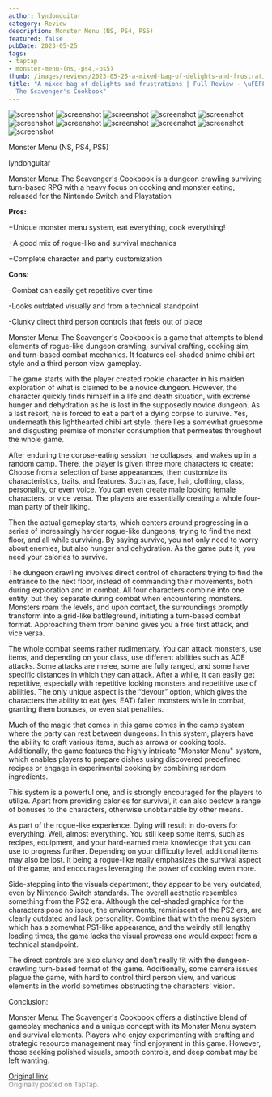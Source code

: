 ```yaml
---
author: lyndonguitar
category: Review
description: Monster Menu (NS, PS4, PS5)
featured: false
pubDate: 2023-05-25
tags:
- taptap
- monster-menu-(ns,-ps4,-ps5)
thumb: /images/reviews/2023-05-25-a-mixed-bag-of-delights-and-frustrations--full-review---monster-menu-the-scavengers-cookb-0.avif
title: "A mixed bag of delights and frustrations | Full Review - \uFEFFMonster Menu:
  The Scavenger's Cookbook"
---
```


<div class="gallery">
  <img src="/images/reviews/2023-05-25-a-mixed-bag-of-delights-and-frustrations--full-review---monster-menu-the-scavengers-cookb-0.avif" alt="screenshot" />
  <img src="/images/reviews/2023-05-25-a-mixed-bag-of-delights-and-frustrations--full-review---monster-menu-the-scavengers-cookb-1.avif" alt="screenshot" />
  <img src="/images/reviews/2023-05-25-a-mixed-bag-of-delights-and-frustrations--full-review---monster-menu-the-scavengers-cookb-2.avif" alt="screenshot" />
  <img src="/images/reviews/2023-05-25-a-mixed-bag-of-delights-and-frustrations--full-review---monster-menu-the-scavengers-cookb-3.avif" alt="screenshot" />
  <img src="/images/reviews/2023-05-25-a-mixed-bag-of-delights-and-frustrations--full-review---monster-menu-the-scavengers-cookb-4.avif" alt="screenshot" />
  <img src="/images/reviews/2023-05-25-a-mixed-bag-of-delights-and-frustrations--full-review---monster-menu-the-scavengers-cookb-5.avif" alt="screenshot" />
  <img src="/images/reviews/2023-05-25-a-mixed-bag-of-delights-and-frustrations--full-review---monster-menu-the-scavengers-cookb-6.avif" alt="screenshot" />
  <img src="/images/reviews/2023-05-25-a-mixed-bag-of-delights-and-frustrations--full-review---monster-menu-the-scavengers-cookb-7.avif" alt="screenshot" />
  <img src="/images/reviews/2023-05-25-a-mixed-bag-of-delights-and-frustrations--full-review---monster-menu-the-scavengers-cookb-8.avif" alt="screenshot" />
  <img src="/images/reviews/2023-05-25-a-mixed-bag-of-delights-and-frustrations--full-review---monster-menu-the-scavengers-cookb-9.avif" alt="screenshot" />
  <img src="/images/reviews/2023-05-25-a-mixed-bag-of-delights-and-frustrations--full-review---monster-menu-the-scavengers-cookb-10.avif" alt="screenshot" />
</div>

Monster Menu (NS, PS4, PS5)

lyndonguitar

Monster Menu: The Scavenger's Cookbook is a dungeon crawling surviving turn-based RPG with a heavy focus on cooking and monster eating, released for the Nintendo Switch and Playstation


**Pros:**


+Unique monster menu system, eat everything, cook everything!

+A good mix of rogue-like and survival mechanics

+Complete character and party customization


**Cons:**


-Combat can easily get repetitive over time

-Looks outdated visually and from a technical standpoint

-Clunky direct third person controls that feels out of place

Monster Menu: The Scavenger's Cookbook is a game that attempts to blend elements of rogue-like dungeon crawling, survival crafting, cooking sim, and turn-based combat mechanics. It features cel-shaded anime chibi art style and a third person view gameplay.

The game starts with the player created rookie character in his maiden exploration of what is claimed to be a novice dungeon. However, the character quickly finds himself in a life and death situation, with extreme hunger and dehydration as he is lost in the supposedly novice dungeon. As a last resort, he is forced to eat a part of a dying corpse to survive. Yes, underneath this lighthearted chibi art style, there lies a somewhat gruesome and disgusting premise of monster consumption that permeates throughout the whole game.

After enduring the corpse-eating session, he collapses, and wakes up in a random camp. There, the player is given three more characters to create: Choose from a selection of base appearances, then customize its characteristics, traits, and features. Such as, face, hair, clothing, class, personality, or even voice. You can even create male looking female characters, or vice versa. The players are essentially creating a whole four-man party of their liking.

Then the actual gameplay starts, which centers around progressing in a series of increasingly harder rogue-like dungeons, trying to find the next floor, and all while surviving. By saying survive, you not only need to worry about enemies, but also hunger and dehydration. As the game puts it, you need your calories to survive.

The dungeon crawling involves direct control of characters trying to find the entrance to the next floor, instead of commanding their movements, both during exploration and in combat. All four characters combine into one entity, but they separate during combat when encountering monsters. Monsters roam the levels, and upon contact, the surroundings promptly transform into a grid-like battleground, initiating a turn-based combat format. Approaching them from behind gives you a free first attack, and vice versa.

The whole combat seems rather rudimentary. You can attack monsters, use items, and depending on your class, use different abilities such as AOE attacks. Some attacks are melee, some are fully ranged, and some have specific distances in which they can attack. After a while, it can easily get repetitive, especially with repetitive looking monsters and repetitive use of abilities. The only unique aspect is the “devour” option, which gives the characters the ability to eat (yes, EAT) fallen monsters while in combat, granting them bonuses, or even stat penalties.

Much of the magic that comes in this game comes in the camp system where the party can rest between dungeons. In this system, players have the ability to craft various items, such as arrows or cooking tools. Additionally, the game features the highly intricate "Monster Menu" system, which enables players to prepare dishes using discovered predefined recipes or engage in experimental cooking by combining random ingredients.

This system is a powerful one, and is strongly encouraged for the players to utilize. Apart from providing calories for survival, it can also bestow a range of bonuses to the characters, otherwise unobtainable by other means.

As part of the rogue-like experience. Dying will result in do-overs for everything. Well, almost everything. You still keep some items, such as recipes, equipment, and your hard-earned meta knowledge that you can use to progress further. Depending on your difficulty level, additional items may also be lost. It being a rogue-like really emphasizes the survival aspect of the game, and encourages leveraging the power of cooking even more.

Side-stepping into the visuals department, they appear to be very outdated, even by Nintendo Switch standards. The overall aesthetic resembles something from the PS2 era. Although the cel-shaded graphics for the characters pose no issue, the environments, reminiscent of the PS2 era, are clearly outdated and lack personality. Combine that with the menu system which has a somewhat PS1-like appearance, and the weirdly still lengthy loading times, the game lacks the visual prowess one would expect from a technical standpoint.

The direct controls are also clunky and don’t really fit with the dungeon-crawling turn-based format of the game. Additionally, some camera issues plague the game, with hard to control third person view, and various elements in the world sometimes obstructing the characters' vision.

Conclusion:

Monster Menu: The Scavenger's Cookbook offers a distinctive blend of gameplay mechanics and a unique concept with its Monster Menu system and survival elements. Players who enjoy experimenting with crafting and strategic resource management may find enjoyment in this game. However, those seeking polished visuals, smooth controls, and deep combat may be left wanting.

[Original link](https://www.taptap.io/post/5633603)<br><span style="font-size: 0.95em; color: #888;">Originally posted on TapTap.</span>